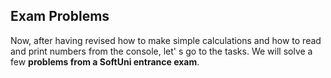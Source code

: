 ## Exam Problems 

Now, after having revised how to make simple calculations and how to read and print numbers from the console, let' s go to the tasks. We will solve a few **problems from a SoftUni entrance exam**.
